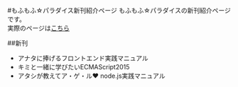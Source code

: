 #もふもふ☆パラダイス新刊紹介ページ
もふもふ☆パラダイスの新刊紹介ページです。  
実際のページは[こちら](http://mohu-para.com/comitia116/)

##新刊
- アナタに捧げるフロントエンド実践マニュアル
- キミと一緒に学びたいECMAScript2015
- アタシが教えてア・ゲ・ル♥ node.js実践マニュアル
